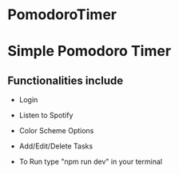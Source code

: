 # PomodoroTimer

# Simple Pomodoro Timer

## Functionalities include 
- Login
- Listen to Spotify
- Color Scheme Options
- Add/Edit/Delete Tasks

- To Run type "npm run dev" in your terminal